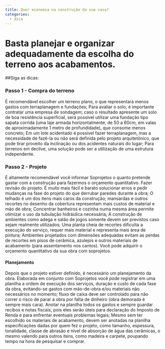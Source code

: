 ```yaml
---
title: Quer economia na construção da sua casa?
categories:
  - dica
---
```


# Basta planejar e organizar adequadamente da escolha do terreno aos acabamentos.

##Siga as dicas:

### Passo 1 - Compra do terreno

É recomendável escolher um terreno plano, o que representará menos gastos com terraplanagem e fundações;
Para avaliar o solo, é importante contratar uma empresa de sondagem; caso o resultado apresente um solo de boa resistência superficial, será possível utilizar uma fundação tipo sapata corrida (uma laje armada horizontalmente, de 50 a 60cm, em valas de aproximadamente 1 metro de profundidade), que consome menos concreto;
Em um lote acidentado é possível fazer terraplanagem, mas a necessidade de fazê-la ou não será definida pelo projeto arquitetônico, que pode tirar proveito da inclinação ou dos acidentes naturais do lugar;
Para terrenos em declive, uma solução pode ser a utilização de uma estrutura independente.

### Passo 2 -  Projeto

É altamente recomendável você informar Soprojetos o quanto pretende gastar com a construção para fazermos o orçamento quantitativo.
Fazer revisão do projeto. É muito mais fácil e barato solucionar erros e pedir mudanças na fase do projeto do que derrubar paredes durante a obra;
O telhado é um dos itens mais caros da construção; mansardas e outros recortes no desenho da cobertura representam mais custos de material e mão de obra;
Concentrar banheiros e cozinha numa mesma área permite otimizar o uso da tubulação hidráulica necessária;
A construção de ambientes como adega e salão de jogos somente devem ser previstos caso sejam realmente utilizados;
Uma planta cheia de recortes dificulta a execução do serviço, requer mais material e representa mais área de pintura;
Ambientes projetados com dimensões adequadas evitam as perdas de recortes em pisos de cerâmica, azulejos e outros materiais de acabamento (para assentamento nos cantos).
Você pode adquirir o orçamento quantitativo da sua obra com soprojetos.

#### Planejamento ####

Depois que o projeto estiver definido, é necessário um planejamento da obra. Elaborada em conjunto com Soprojetos você pode registrar em uma planilha a ordem de execução dos serviços, duração e custo de cada fase da obra, evitando-se gastos com mão-de-obra e/ou materiais não necessários no momento;
fluxo de caixa deve ser controlado para não correr o risco de parar a obra por falta de dinheiro (obra demorada é sempre mais cara). Anotar na planilha todos os gastos e sempre guardar recibos e notas fiscais, pois eles serão úteis para declaração do Imposto de Renda e para enfrentar eventuais problemas legais;
Mesmo sem ter escolhido os materiais de acabamento, devem ser anotadas na planilha especificações dadas por quem fez o projeto, como tamanho, espessura, tonalidade, classe de abrasão e nível de absorção de água das cerâmicas, o mesmo valendo para outros itens, como madeira e carpete, poupando tempo na hora de pesquisar e comprar.
